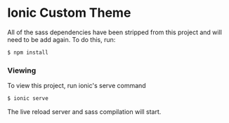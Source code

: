 Ionic Custom Theme
==================

All of the sass dependencies have been stripped from this project and will need to be add again. To do this, run:

```bash
$ npm install
```

### Viewing

To view this project, run ionic's serve command

```bash
$ ionic serve
```

The live reload server and sass compilation will start.
